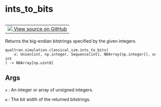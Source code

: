 # ints_to_bits


<table class="tfo-notebook-buttons tfo-api nocontent" align="left">
<td>
  <a target="_blank" href="https://github.com/quantumlib/Qualtran/blob/main/qualtran/simulation/classical_sim.py#L55-L71">
    <img src="https://www.tensorflow.org/images/GitHub-Mark-32px.png" />
    View source on GitHub
  </a>
</td>
</table>



Returns the big-endian bitstrings specified by the given integers.


<pre class="devsite-click-to-copy prettyprint lang-py tfo-signature-link">
<code>qualtran.simulation.classical_sim.ints_to_bits(
    x: Union[int, np.integer, Sequence[int], NDArray[np.integer]], w: int
) -> NDArray[np.uint8]
</code></pre>



<!-- Placeholder for "Used in" -->


<h2 class="add-link">Args</h2>

`x`<a id="x"></a>
: An integer or array of unsigned integers.

`w`<a id="w"></a>
: The bit width of the returned bitstrings.


